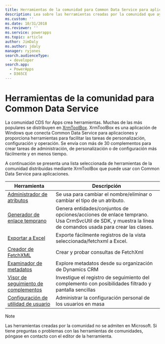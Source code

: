```yaml
---
title: Herramientas de la comunidad para Common Data Service para aplicaciones (Common Data Service para aplicaciones) | Microsoft Docs
description: Lea sobre las herramientas creadas por la comunidad que ayudan a realizar diversas tareas con PowerApps CDS for Apps.
ms.custom: ''
ms.date: 10/31/2018
ms.reviewer: ''
ms.service: powerapps
ms.topic: article
author: JimDaly
ms.author: jdaly
manager: ryjones
search.audienceType:
  - developer
search.app:
  - PowerApps
  - D365CE
---
```

# <a name="community-tools-for-common-data-service"></a>Herramientas de la comunidad para Common Data Service

La comunidad CDS for Apps crea herramientas. Muchas de las más populares se distribuyen en [XrmToolBox](https://www.xrmtoolbox.com/). XrmToolBox es una aplicación de Windows que conecta Common Data Service para aplicaciones y proporciona herramientas para facilitar las tareas de personalización, configuración y operación. Se envía con más de 30 complementos para crear tareas de administración, de personalización o de configuración más fácilmente y en menos tiempo.

A continuación se presenta una lista seleccionada de herramientas de la comunidad distribuidas mediante XrmToolBox que puede usar con Common Data Service para aplicaciones.

|Herramienta  |Descripción  |
|---------|---------|
|[Administrador de atributos](https://www.xrmtoolbox.com/plugins/DLaB.Xrm.AttributeManager/)|Se usa para cambiar el nombre/eliminar o cambiar el tipo de un atributo.|
|[Generador de enlace temprano](https://www.xrmtoolbox.com/plugins/DLaB.Xrm.EarlyBoundGenerator/)|Genera entidades/conjuntos de opciones/acciones de enlace temprano. Usa CrmSvcUtil de SDK, y muestra la línea de comandos usada para crear las clases.|
|[Exportar a Excel](https://www.xrmtoolbox.com/plugins/Ryr.XrmToolBox.ExportToExcel/)|Exporte fácilmente registros de la vista seleccionada/fetchxml a Excel.|
|[Creador de FetchXML](https://www.xrmtoolbox.com/plugins/Cinteros.Xrm.FetchXmlBuilder/)|Crear y probar consultas de FetchXml|
|[Examinador de metadatos](https://www.xrmtoolbox.com/plugins/MsCrmTools.MetadataBrowser/)|Explore metadatos desde su organización de Dynamics CRM|
|[Visor de seguimiento de complementos](https://www.xrmtoolbox.com/plugins/Cinteros.XrmToolBox.PluginTraceViewer/)|Investigue el registro de seguimiento del complemento con posibilidades filtrado y pantalla sencillas|
|[Configuración de utilidad de usuario](https://www.xrmtoolbox.com/plugins/MsCrmTools.UserSettingsUtility/)|Administrar la configuración personal de los usuarios en masa|

> [!NOTE]
> Las herramientas creadas por la comunidad no se admiten en Microsoft. Si tiene preguntas o problemas con las herramientas de comunidades, póngase en contacto con el editor de la herramienta.
